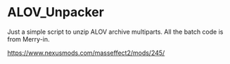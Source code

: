 # ALOV_Unpacker

Just a simple script to unzip ALOV archive multiparts. All the batch code is from Merry-in.

https://www.nexusmods.com/masseffect2/mods/245/

